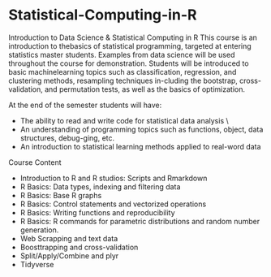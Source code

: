 # Statistical-Computing-in-R
Introduction to Data Science &amp; Statistical Computing in R
This course is an introduction to thebasics of statistical programming, targeted at entering statistics master students. Examples from data science will be used throughout the course for demonstration. 
Students  will  be  introduced  to  basic  machinelearning topics such as classification, regression, and clustering methods, resampling techniques in-cluding the bootstrap, cross-validation, and permutation tests, as well as the basics of optimization.

At the end of the semester students will have:

* The ability to read and write code for statistical data analysis \\
* An understanding of programming topics such as functions, object, data structures, debug-ging, etc.
* An introduction to statistical learning methods applied to real-word data

Course Content

* Introduction to R and R studios: Scripts and Rmarkdown
* R Basics: Data types, indexing and filtering data
* R Basics: Base R graphs
* R Basics: Control statements and vectorized operations
* R Basics: Writing functions and reproducibility
* R Basics: R commands for parametric distributions and random number generation.
* Web Scrapping and text data
* Boosttrapping and cross-validation
* Split/Apply/Combine and plyr
* Tidyverse
